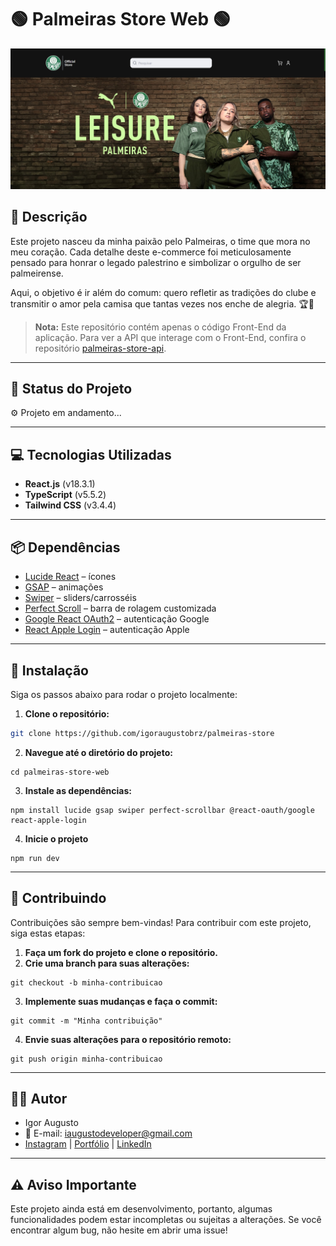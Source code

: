 # 🟢 **Palmeiras Store Web** 🟢

<div align="center">
<img src="/palmeiras-web/src/assets/images/README.md.jpg" width="1000px" alt="Imagem do site" title="Imagem do site"/>
</div>

## 📜 **Descrição**

Este projeto nasceu da minha paixão pelo Palmeiras, o time que mora no meu coração. Cada detalhe deste e-commerce foi meticulosamente pensado para honrar o legado palestrino e simbolizar o orgulho de ser palmeirense.

Aqui, o objetivo é ir além do comum: quero refletir as tradições do clube e transmitir o amor pela camisa que tantas vezes nos enche de alegria. 🏆💚

> **Nota:** Este repositório contém apenas o código Front-End da aplicação. Para ver a API que interage com o Front-End, confira o repositório [palmeiras-store-api](https://github.com/igoraugustobrz/palmeiras-store-api).

---

## 🚀 **Status do Projeto**

⚙️ Projeto em andamento...

---

## 💻 **Tecnologias Utilizadas**

- **React.js** (v18.3.1)
- **TypeScript** (v5.5.2)
- **Tailwind CSS** (v3.4.4)

---

## 📦 **Dependências**

- [Lucide React](https://lucide.dev/icons/) – ícones
- [GSAP](https://gsap.com/) – animações
- [Swiper](https://swiperjs.com/) – sliders/carrosséis
- [Perfect Scroll](https://perfectscrollbar.com/) – barra de rolagem customizada
- [Google React OAuth2](https://www.npmjs.com/package/@react-oauth/google) – autenticação Google
- [React Apple Login](https://www.npmjs.com/package/react-apple-login) – autenticação Apple

---

## 🔧 **Instalação**

Siga os passos abaixo para rodar o projeto localmente:

1. **Clone o repositório:**

```bash
git clone https://github.com/igoraugustobrz/palmeiras-store
```

2. **Navegue até o diretório do projeto:**

```
cd palmeiras-store-web
```

3. **Instale as dependências:**

```
npm install lucide gsap swiper perfect-scrollbar @react-oauth/google react-apple-login
```

4. **Inicie o projeto**

```
npm run dev
```

---

## 🤝 Contribuindo

Contribuições são sempre bem-vindas! Para contribuir com este projeto, siga estas etapas:

1. **Faça um fork do projeto e clone o repositório.**
2. **Crie uma branch para suas alterações:**

```
git checkout -b minha-contribuicao
```

3. **Implemente suas mudanças e faça o commit:**

```
git commit -m "Minha contribuição"
```

4. **Envie suas alterações para o repositório remoto:**

```
git push origin minha-contribuicao
```

---

## 👨‍💻 Autor

- Igor Augusto
- 📧 E-mail: iaugustodeveloper@gmail.com
- [Instagram](https://www.instagram.com/iaugusto__/) | [Portfólio](https://iaugusto.vercel.app/) | [LinkedIn](https://www.linkedin.com/in/igorbrz/)


---

## ⚠️ Aviso Importante

Este projeto ainda está em desenvolvimento, portanto, algumas funcionalidades podem estar incompletas ou sujeitas a alterações. Se você encontrar algum bug, não hesite em abrir uma issue!
